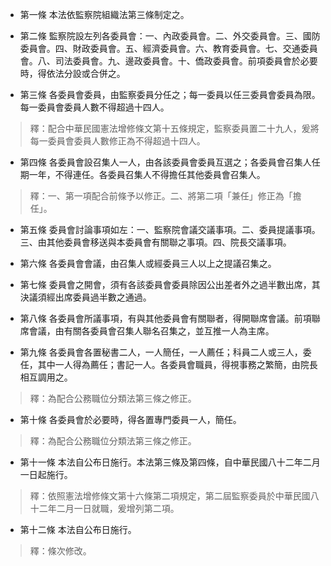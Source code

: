 * 第一條 本法依監察院組織法第三條制定之。

* 第二條 監察院設左列各委員會：一、內政委員會。二、外交委員會。三、國防委員會。四、財政委員會。五、經濟委員會。六、教育委員會。七、交通委員會。八、司法委員會。九、邊政委員會。十、僑政委員會。前項委員會於必要時，得依法分設或合併之。

* 第三條 各委員會委員，由監察委員分任之；每一委員以任三委員會委員為限。每一委員會委員人數不得超過十四人。

> 釋：配合中華民國憲法增修條文第十五條規定，監察委員置二十九人，爰將每一委員會委員人數修正為不得超過十四人。

* 第四條 各委員會設召集人一人，由各該委員會委員互選之；各委員會召集人任期一年，不得連任。各委員召集人不得擔任其他委員會召集人。

> 釋：一、第一項配合前條予以修正。二、將第二項「兼任」修正為「擔任」。

* 第五條 委員會討論事項如左：一、監察院會議交議事項。二、委員提議事項。三、由其他委員會移送與本委員會有關聯之事項。四、院長交議事項。

* 第六條 各委員會會議，由召集人或經委員三人以上之提議召集之。

* 第七條 委員會之開會，須有各該委員會委員除因公出差者外之過半數出席，其決議須經出席委員過半數之通過。

* 第八條 各委員會所議事項，有與其他委員會有關聯者，得開聯席會議。前項聯席會議，由有關各委員會召集人聯名召集之，並互推一人為主席。

* 第九條 各委員會各置秘書二人，一人簡任，一人薦任；科員二人或三人，委任，其中一人得為薦任；書記一人。各委員會職員，得視事務之繁簡，由院長相互調用之。

> 釋：為配合公務職位分類法第三條之修正。

* 第十條 各委員會於必要時，得各置專門委員一人，簡任。

> 釋：為配合公務職位分類法第三條之修正。

* 第十一條 本法自公布日施行。本法第三條及第四條，自中華民國八十二年二月一日起施行。

> 釋：依照憲法增修條文第十六條第二項規定，第二屆監察委員於中華民國八十二年二月一日就職，爰增列第二項。

* 第十二條 本法自公布日施行。

> 釋：條次修改。

